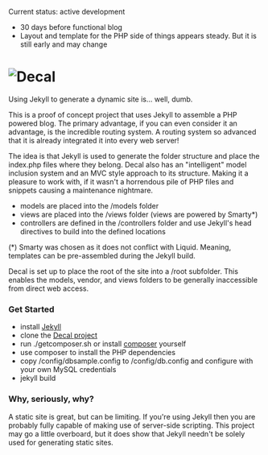 Current status: active development
* 30 days before functional blog
* Layout and template for the PHP side of things appears steady. But it is still early and may change

# ![Decal](http://blog.hapnic.com/decallogo.png)

Using Jekyll to generate a dynamic site is... well, dumb.

This is a proof of concept project that uses Jekyll to assemble a PHP powered blog. The primary advantage, if you can even consider it an advantage, is the incredible routing system. A routing system so advanced that it is already integrated it into every web server!

The idea is that Jekyll is used to generate the folder structure and place the index.php files where they belong. Decal also has an "intelligent" model inclusion system and an MVC style approach to its structure. Making it a pleasure to work with, if it wasn't a horrendous pile of PHP files and snippets causing a maintenance nightmare.

* models are placed into the /models folder
* views are placed into the /views folder (views are powered by Smarty*)
* controllers are defined in the /controllers folder and use Jekyll's head directives to build into the defined locations

(*) Smarty was chosen as it does not conflict with Liquid. Meaning, templates can be pre-assembled during the Jekyll build.

Decal is set up to place the root of the site into a /root subfolder. This enables the models, vendor, and views folders to be generally inaccessible from direct web access.

### Get Started
* install [Jekyll](http://jekyllrb.com/) 
* clone the [Decal project](https://github.com/sperelson/Decal)
* run ./getcomposer.sh or install [composer](https://getcomposer.org/) yourself
* use composer to install the PHP dependencies
* copy /config/dbsample.config to /config/db.config and configure with your own MySQL credentials
* jekyll build

### Why, seriously, why?
A static site is great, but can be limiting. If you're using Jekyll then you are probably fully capable of making use of server-side scripting. This project may go a little overboard, but it does show that Jekyll needn't be solely used for generating static sites.
